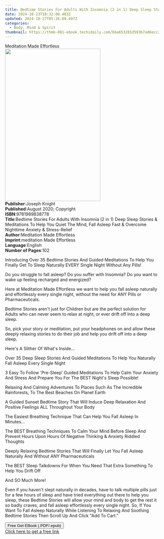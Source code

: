 ```yaml
---
title: Bedtime Stories For Adults With Insomnia (2 in 1) Deep Sleep Stories & Meditations To Help You Quiet The Mind, Fall Asleep Fast & Overcome Nighttime Anxiety & Stress-Relief | Free Book
date: 2024-10-23T18:32:00.483Z
updated: 2024-10-27T05:26:09.497Z
categories:
  - Body, Mind & Spirit
thumbnail: https://thmb-001-ebook.techidaily.com/6ba653201d593b7ad6ecc36f7e6ce7a1ca3a41c6ec0c4de290914ae965940f13.jpg
---
```

<main id="book-container">
  <div class="flex flex-col">
    <div class="book-brief flex-1 py-6 px-4 sm:p-6 md:py-10 md:px-8">
      <!-- brief-->
      <div class="book-brief-main">Meditation Made Effortless</div>
    </div>
    <div
      class="book-meta-info flex-1 grid gap-4 col-start-1 col-end-3 row-start-1 sm:mb-6 sm:grid-cols-4 lg:gap-6 lg:col-start-2 lg:row-end-6 lg:row-span-6 lg:mb-0"
    >
      <div
        class="book-meta-info-left place-content-center mt-4 p-4 text-sm leading-6 col-start-2 col-span-2 dark:text-slate-400"
      >
        <img
          class="w-full h-500 object-cover rounded-lg sm:h-255 sm:col-span-2 lg:col-span-full"
          src="https://img-001-ebook.techidaily.com/0053ae2f546dd74ea12a8ce4011fae52a94b6a3185a5b44528998e20f0eb411c.jpg"
          alt=""
          width="312"
          height="500"
        />
      </div>
      <div
        class="book-meta-info-right mt-2 col-start-1 row-start-2 col-span-3 self-center"
      >
        <!-- meta data  -->
        <div class="flex flex-col px-4 md:px-8">
          <div class="flex-1">
            <strong>Publisher</strong>:<span class="px-2">Joseph Knight</span>
          </div>
          <div class="flex-1">
            <strong>Published</strong>:<span class="px-2"
              >August 2020; Copyright</span
            >
          </div>
          <div class="flex-1">
            <strong>ISBN</strong>:<span class="px-2">9781989838778</span>
          </div>
          <div class="flex-1">
            <strong>Title</strong>:<span class="px-2"
              >Bedtime Stories For Adults With Insomnia (2 in 1) Deep Sleep
              Stories &amp; Meditations To Help You Quiet The Mind, Fall Asleep
              Fast &amp; Overcome Nighttime Anxiety &amp; Stress-Relief</span
            >
          </div>
          <div class="flex-1">
            <strong>Author</strong>:<span class="px-2"
              >Meditation Made Effortless</span
            >
          </div>
          <div class="flex-1">
            <strong>Imprint</strong>:<span class="px-2"
              >meditation Made Effortless</span
            >
          </div>
          <div class="flex-1">
            <strong>Language</strong>:<span class="px-2">English</span>
          </div>
          <div class="flex-1">
            <strong>Number of Pages</strong>:<span class="px-2">102</span>
          </div>
        </div>
      </div>
    </div>
    <div class="book-description flex-1 py-6 px-4 sm:p-6 md:py-10 md:px-8">
      <div class="book-description-main">
        <div accordion-content="" id="description">
          <p>
            Introducing Over 35 Bedtime Stories And Guided Meditations To Help
            You Finally Get To Sleep Naturally EVERY Single Night Without Any
            Pills!
          </p>
          <p>
            Do you struggle to fall asleep? Do you suffer with Insomnia? Do you
            want to wake up feeling recharged and energized?
          </p>
          <p>
            Here at Meditation Made Effortless we want to help you fall asleep
            naturally and effortlessly every single night, without the need for
            ANY Pills or Pharmaceuticals.
          </p>
          <p>
            Bedtime Stories aren't just for Children but are the perfect
            solution for Adults who can never seem to relax at night, or ever
            drift off Into a deep sleep.
          </p>
          <p>
            So, pick your story or meditation, put your headphones on and allow
            these deeply relaxing stories to do their job and help you drift off
            into a deep sleep.
          </p>
          <p>Here's A Slither Of What's Inside...</p>
          <p>
            Over 35 Deep Sleep Stories And Guided Meditations To Help You
            Naturally Fall Asleep Every Single Night
          </p>
          <p>
            3 Easy To Follow 'Pre-Sleep' Guided Meditations To Help Calm Your
            Anxiety And Stress And Prepare You For The BEST Night's Sleep
            Possible!
          </p>
          <p>
            Relaxing And Calming Adventures To Places Such As The Incredible
            Rainforests,&nbsp;To The Best Beaches On Planet Earth
          </p>
          <p>
            A Guided Sunset Bedtime Story That Will Induce Deep Relaxation And
            Positive Feelings ALL Throughout Your Body
          </p>
          <p>
            The Easiest Breathing Technique That Can Help You Fall Asleep In
            Minutes...
          </p>
          <p>
            The BEST Breathing Techniques To Calm Your Mind Before Sleep And
            Prevent Hours Upon Hours Of Negative Thinking &amp; Anxiety Riddled
            Thoughts
          </p>
          <p>
            Deeply Relaxing Bedtime Stories That Will Finally Let You Fall
            Asleep Naturally And Without ANY Pharmaceuticals
          </p>
          <p>
            The BEST Sleep Talkdowns For When You Need That Extra Something To
            Help You Drift Off
          </p>
          <p>And SO Much More!</p>
          <p>
            Even if you haven't slept naturally in decades, have to talk
            multiple pills just for a few hours of sleep and have tried
            everything out there to help you sleep, these Bedtime Stories will
            allow your mind and body to get the rest it so badly craves, and
            fall asleep effortlessly every single night. So, If You Want To Fall
            Asleep Naturally While Listening To Relaxing And Soothing Bedtime
            Stories Then Scroll Up And Click "Add To Cart."&nbsp;
          </p>
        </div>
        <div class="accordion-fader"></div>
      </div>
    </div>
    <div class="book-excerpts flex-1 py-6 px-4 sm:p-6 md:py-10 md:px-8"></div>
    <div
      class="book-about-author flex-1 py-6 px-4 sm:p-6 md:py-10 md:px-8"
    ></div>
    <div class="book-free-get flex-1 py-6 px-4 sm:p-6 md:py-10 md:px-8">
      <button
        id="btn-free-get"
        class="bg-blue-500 hover:bg-blue-700 text-white font-bold py-2 px-4 rounded"
      >
        Free Get EBook (.PDF/.epub)
      </button>
      <div id="countdown-display" class="px-2 text-lg mt-2"></div>
      <a
        id="free-link"
        class="hidden bg-blue-500 hover:bg-blue-700 text-white font-bold py-2 px-4 rounded"
        href="https://www.ebooks.com/en-us/book/210101856/bedtime-stories-for-adults-with-insomnia-2-in-1-deep-sleep-stories-meditations-to-help-you-quiet-the-mind-fall-asleep-fast-overcome-nighttime-anxiety-stress-relief/meditation-made-effortless/"
        target="_blank"
        >Click here to get a free link</a
      >
    </div>
    <script>
      let countdownTime = 0;
      let countdownInterval = null;
      document
        .getElementById('btn-free-get')
        .addEventListener('click', startCountdown);
      function startCountdown() {
        countdownTime = new Date().getTime() + 60000 * 3;
        countdownInterval = setInterval(updateCountdown, 1000);
        document.getElementById('btn-free-get').disabled = true;
        document
          .getElementById('btn-free-get')
          .classList.add('bg-gray-500', 'cursor-not-allowed');
      }
      function updateCountdown() {
        let currentTime = new Date().getTime();
        let timeLeft = countdownTime - currentTime;
        let secondsLeft = Math.floor(timeLeft / 1000);
        document.getElementById('countdown-display').innerHTML =
          `Remaining time: ${secondsLeft} seconds.`;
        if (secondsLeft <= 0) {
          clearInterval(countdownInterval);
          document.getElementById('btn-free-get').classList.add('hidden');
          document.getElementById('free-link').classList.remove('hidden');
          document.getElementById('countdown-display').innerHTML = '';
        }
      }
    </script>
  </div>
</main>

<ins class="adsbygoogle"
      style="display:block"
      data-ad-client="ca-pub-7571918770474297"
      data-ad-slot="8358498916"
      data-ad-format="auto"
      data-full-width-responsive="true"></ins>
    
